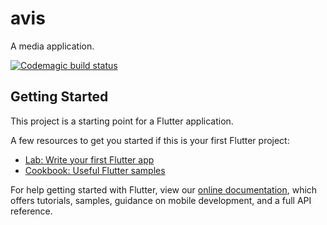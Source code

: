 # avis

A media application.

[![Codemagic build status](https://api.codemagic.io/apps/5cb91ff83371831ae3567270/5cb91ff83371831ae356726f/status_badge.svg)](https://codemagic.io/apps/5cb91ff83371831ae3567270/5cb91ff83371831ae356726f/latest_build)

## Getting Started

This project is a starting point for a Flutter application.

A few resources to get you started if this is your first Flutter project:

- [Lab: Write your first Flutter app](https://flutter.io/docs/get-started/codelab)
- [Cookbook: Useful Flutter samples](https://flutter.io/docs/cookbook)

For help getting started with Flutter, view our 
[online documentation](https://flutter.io/docs), which offers tutorials, 
samples, guidance on mobile development, and a full API reference.
